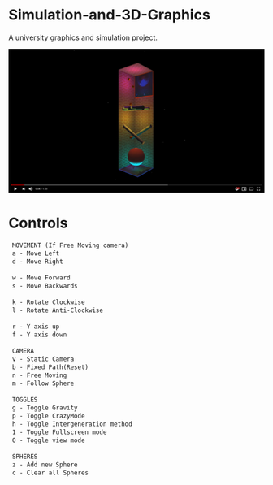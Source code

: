 # Simulation-and-3D-Graphics
A university graphics and simulation project.

[![](./images/screenshot.png)](https://www.youtube.com/watch?v=yxUFEYLiOiI)

# Controls
     MOVEMENT (If Free Moving camera)
     a - Move Left
     d - Move Right
     
     w - Move Forward
     s - Move Backwards

     k - Rotate Clockwise
     l - Rotate Anti-Clockwise

     r - Y axis up
     f - Y axis down

     CAMERA
     v - Static Camera
     b - Fixed Path(Reset)
     n - Free Moving
     m - Follow Sphere

     TOGGLES
     g - Toggle Gravity
     p - Toggle CrazyMode
     h - Toggle Intergeneration method
     1 - Toggle Fullscreen mode
     0 - Toggle view mode

     SPHERES
     z - Add new Sphere
     c - Clear all Spheres

